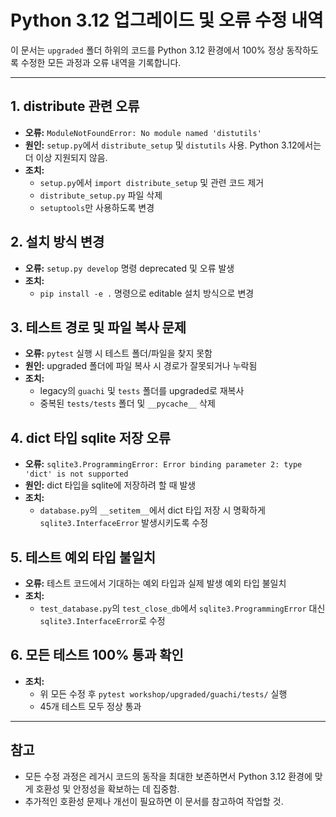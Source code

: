 # Python 3.12 업그레이드 및 오류 수정 내역

이 문서는 `upgraded` 폴더 하위의 코드를 Python 3.12 환경에서 100% 정상 동작하도록 수정한 모든 과정과 오류 내역을 기록합니다.

---

## 1. distribute 관련 오류
- **오류:** `ModuleNotFoundError: No module named 'distutils'`
- **원인:** `setup.py`에서 `distribute_setup` 및 `distutils` 사용. Python 3.12에서는 더 이상 지원되지 않음.
- **조치:**
  - `setup.py`에서 `import distribute_setup` 및 관련 코드 제거
  - `distribute_setup.py` 파일 삭제
  - `setuptools`만 사용하도록 변경

## 2. 설치 방식 변경
- **오류:** `setup.py develop` 명령 deprecated 및 오류 발생
- **조치:**
  - `pip install -e .` 명령으로 editable 설치 방식으로 변경

## 3. 테스트 경로 및 파일 복사 문제
- **오류:** `pytest` 실행 시 테스트 폴더/파일을 찾지 못함
- **원인:** upgraded 폴더에 파일 복사 시 경로가 잘못되거나 누락됨
- **조치:**
  - legacy의 `guachi` 및 `tests` 폴더를 upgraded로 재복사
  - 중복된 `tests/tests` 폴더 및 `__pycache__` 삭제

## 4. dict 타입 sqlite 저장 오류
- **오류:** `sqlite3.ProgrammingError: Error binding parameter 2: type 'dict' is not supported`
- **원인:** dict 타입을 sqlite에 저장하려 할 때 발생
- **조치:**
  - `database.py`의 `__setitem__`에서 dict 타입 저장 시 명확하게 `sqlite3.InterfaceError` 발생시키도록 수정

## 5. 테스트 예외 타입 불일치
- **오류:** 테스트 코드에서 기대하는 예외 타입과 실제 발생 예외 타입 불일치
- **조치:**
  - `test_database.py`의 `test_close_db`에서 `sqlite3.ProgrammingError` 대신 `sqlite3.InterfaceError`로 수정

## 6. 모든 테스트 100% 통과 확인
- **조치:**
  - 위 모든 수정 후 `pytest workshop/upgraded/guachi/tests/` 실행
  - 45개 테스트 모두 정상 통과

---

## 참고
- 모든 수정 과정은 레거시 코드의 동작을 최대한 보존하면서 Python 3.12 환경에 맞게 호환성 및 안정성을 확보하는 데 집중함.
- 추가적인 호환성 문제나 개선이 필요하면 이 문서를 참고하여 작업할 것.

